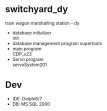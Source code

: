 # switchyard_dy
train wagon marshalling station - dy

- database initializer    
init
- database management program
supertools
- main program    
CDP_x23
- Servo program    
servoSystem201

# Dev
- IDE: Delphi6/7
- DB: MS SQL 2000
